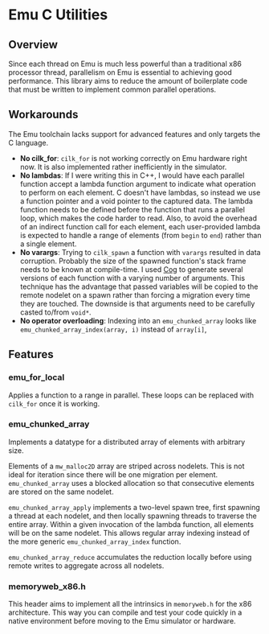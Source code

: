# Emu C Utilities

## Overview

Since each thread on Emu is much less powerful than a traditional x86 processor thread,
parallelism on Emu is essential to achieving good performance. This library aims to reduce
the amount of boilerplate code that must be written to implement common parallel operations.

## Workarounds
The Emu toolchain lacks support for advanced features and only targets the C language.  

- **No cilk_for**: `cilk_for` is not working correctly on Emu hardware right now. It is also implemented
rather inefficiently in the simulator. 
- **No lambdas**: If I were writing this in C++, I would have each parallel function accept a lambda
function argument to indicate what operation to perform on each element. C doesn't have lambdas, 
so instead we use a function pointer and a void pointer to the captured data. The lambda function
needs to be defined before the function that runs a parallel loop, which makes the code harder to read.
Also, to avoid the overhead of an indirect function call for each element, each user-provided lambda
is expected to handle a range of elements (from `begin` to `end`) rather than a single element.
- **No varargs**: Trying to `cilk_spawn` a function with `varargs` resulted in data corruption.
Probably the size of the spawned function's stack frame needs to be known at compile-time.
I used [Cog](https://nedbatchelder.com/code/cog/) to generate several versions of each function with a 
varying number of arguments. This technique has the advantage that passed variables will be 
copied to the remote nodelet on a spawn rather than forcing a migration every time they are touched. 
The downside is that arguments need to be carefully casted to/from `void*`.
- **No operator overloading**: Indexing into an `emu_chunked_array` looks like 
`emu_chunked_array_index(array, i)` instead of `array[i]`, 

## Features

### emu_for_local

Applies a function to a range in parallel. These loops can be replaced with `cilk_for`
once it is working. 

### emu_chunked_array

Implements a datatype for a distributed array of elements with arbitrary size. 

Elements of a `mw_malloc2D` array are striped across nodelets. This is not ideal
for iteration since there will be one migration per element. `emu_chunked_array` uses a
blocked allocation so that consecutive elements are stored on the same nodelet. 

`emu_chunked_array_apply` implements a two-level spawn tree, first spawning a thread
at each nodelet, and then locally spawning threads to traverse the entire array. Within a
given invocation of the lambda function, all elements will be on the same nodelet. This 
allows regular array indexing instead of the more generic `emu_chunked_array_index` function.

`emu_chunked_array_reduce` accumulates the reduction locally before using remote writes to
aggregate across all nodelets. 

### memoryweb_x86.h

This header aims to implement all the intrinsics in `memoryweb.h` for the x86 architecture.
This way you can compile and test your code quickly in a native environment before moving to 
the Emu simulator or hardware.
 


    